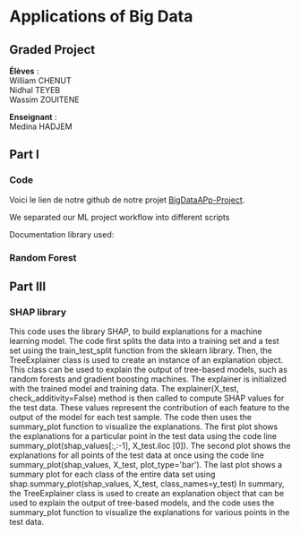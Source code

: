 # Applications of Big Data
## Graded Project

**Élèves** :  
William  CHENUT  
Nidhal  TEYEB  
Wassim  ZOUITENE  

**Enseignant** :  
Medina  HADJEM  



## Part I

### Code

Voici le lien de notre github de notre projet [BigDataAPp-Project](https://github.com/williamchnt/BigDataAPp-Project).

We separated our ML project workflow into different scripts

Documentation library used: 

### Random Forest

## Part III

### SHAP library


This code uses the library SHAP, to build explanations for a machine learning model. The code first splits the data into a training set and a test set using the train_test_split function from the sklearn library.
Then, the TreeExplainer class is used to create an instance of an explanation object. This class can be used to explain the output of tree-based models, such as random forests and gradient boosting machines. The explainer is initialized with the trained model and training data.
The explainer(X_test, check_additivity=False) method is then called to compute SHAP values for the test data. These values represent the contribution of each feature to the output of the model for each test sample.
The code then uses the summary_plot function to visualize the explanations. The first plot shows the explanations for a particular point in the test data using the code line summary_plot(shap_values[:,:-1], X_test.iloc [0]). The second plot shows the explanations for all points of the test data at once using the code line summary_plot(shap_values, X_test, plot_type='bar'). The last plot shows a summary plot for each class of the entire data set using shap.summary_plot(shap_values, X_test, class_names=y_test)
In summary, the TreeExplainer class is used to create an explanation object that can be used to explain the output of tree-based models, and the code uses the summary_plot function to visualize the explanations for various points in the test data.
